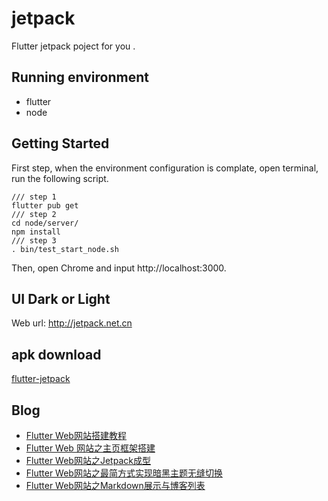 # jetpack

Flutter jetpack poject for you . 

## Running environment

- flutter
- node

## Getting Started

First step, when the environment configuration is complate, open terminal, run the following script.
```
/// step 1
flutter pub get
/// step 2
cd node/server/
npm install
/// step 3
. bin/test_start_node.sh
```
Then, open Chrome and input http://localhost:3000.

## UI Dark or Light

Web url: http://jetpack.net.cn

## apk download

[flutter-jetpack](https://comjia-app.oss-cn-beijing.aliyuncs.com/call_recorder/test/app-debug.apk)

## Blog

- [Flutter Web网站搭建教程](https://www.jianshu.com/p/cc1dcf3f5063)
- [Flutter Web 网站之主页框架搭建](https://www.jianshu.com/p/fcd1bcd50fb2)
- [Flutter Web网站之Jetpack成型](https://www.jianshu.com/p/fd7ef411a642)
- [Flutter Web网站之最简方式实现暗黑主题无缝切换](https://www.jianshu.com/p/ce4e275037c9)
- [Flutter Web网站之Markdown展示与博客列表](https://www.jianshu.com/p/b05108ea6276)
